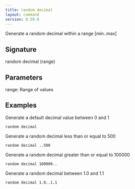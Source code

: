 ```yaml
---
title: random decimal
layout: command
version: 0.59.0
---
```


Generate a random decimal within a range [min..max]

## Signature

random decimal (range)

## Parameters

  range: Range of values

## Examples

Generate a default decimal value between 0 and 1
```shell
random decimal
```

Generate a random decimal less than or equal to 500
```shell
random decimal ..500
```

Generate a random decimal greater than or equal to 100000
```shell
random decimal 100000..
```

Generate a random decimal between 1.0 and 1.1
```shell
random decimal 1.0..1.1
```

